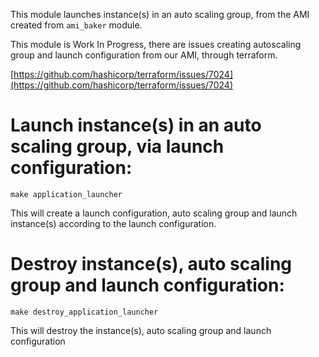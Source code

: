 This module launches instance(s) in an auto scaling group, from the AMI created from `ami_baker` module.

This module is Work In Progress, there are issues creating autoscaling group and launch configuration from our AMI, through terraform.

[https://github.com/hashicorp/terraform/issues/7024](https://github.com/hashicorp/terraform/issues/7024)


# Launch instance(s) in an auto scaling group, via launch configuration:
```
make application_launcher
```
This will create a launch configuration, auto scaling group and launch instance(s) according to the launch configuration.

# Destroy instance(s), auto scaling group and launch configuration:
```
make destroy_application_launcher
```

This will destroy the instance(s), auto scaling group and launch configuration